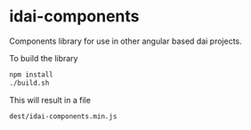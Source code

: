 # idai-components

Components library for use in other angular based dai projects. 

To build the library

```bash
npm install
./build.sh
```

This will result in a file

```bash
dest/idai-components.min.js
```

